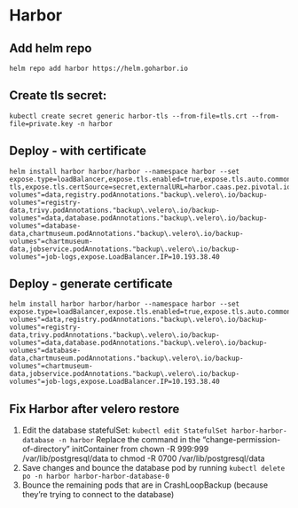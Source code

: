 # Harbor

## Add helm repo
    helm repo add harbor https://helm.goharbor.io

## Create tls secret:
    kubectl create secret generic harbor-tls --from-file=tls.crt --from-file=private.key -n harbor


## Deploy - with certificate
    helm install harbor harbor/harbor --namespace harbor --set expose.type=loadBalancer,expose.tls.enabled=true,expose.tls.auto.commonName=harbor.caas.pez.pivotal.io,expose.tls.secret.secretName=harbor-tls,expose.tls.certSource=secret,externalURL=harbor.caas.pez.pivotal.io,harborAdminPassword=Pivotal123,persistence.persistentVolumeClaim.registry.size=20Gi,persistence.persistentVolumeClaim.registry.storageClass=tanzu,persistence.persistentVolumeClaim.chartmuseum.storageClass=tanzu,persistence.persistentVolumeClaim.jobservice.storageClass=tanzu,persistence.persistentVolumeClaim.database.storageClass=tanzu,persistence.persistentVolumeClaim.redis.storageClass=tanzu,persistence.persistentVolumeClaim.trivy.storageClass=tanzu,redis.podAnnotations."backup\.velero\.io/backup-volumes"=data,registry.podAnnotations."backup\.velero\.io/backup-volumes"=registry-data,trivy.podAnnotations."backup\.velero\.io/backup-volumes"=data,database.podAnnotations."backup\.velero\.io/backup-volumes"=database-data,chartmuseum.podAnnotations."backup\.velero\.io/backup-volumes"=chartmuseum-data,jobservice.podAnnotations."backup\.velero\.io/backup-volumes"=job-logs,expose.LoadBalancer.IP=10.193.38.40

## Deploy - generate certificate
    helm install harbor harbor/harbor --namespace harbor --set expose.type=loadBalancer,expose.tls.enabled=true,expose.tls.auto.commonName=harbor.caas.pez.pivotal.io,externalURL=harbor.caas.pez.pivotal.io,harborAdminPassword=Pivotal123,persistence.persistentVolumeClaim.registry.size=20Gi,persistence.persistentVolumeClaim.registry.storageClass=tanzu,persistence.persistentVolumeClaim.chartmuseum.storageClass=tanzu,persistence.persistentVolumeClaim.jobservice.storageClass=tanzu,persistence.persistentVolumeClaim.database.storageClass=tanzu,persistence.persistentVolumeClaim.redis.storageClass=tanzu,persistence.persistentVolumeClaim.trivy.storageClass=tanzu,redis.podAnnotations."backup\.velero\.io/backup-volumes"=data,registry.podAnnotations."backup\.velero\.io/backup-volumes"=registry-data,trivy.podAnnotations."backup\.velero\.io/backup-volumes"=data,database.podAnnotations."backup\.velero\.io/backup-volumes"=database-data,chartmuseum.podAnnotations."backup\.velero\.io/backup-volumes"=chartmuseum-data,jobservice.podAnnotations."backup\.velero\.io/backup-volumes"=job-logs,expose.LoadBalancer.IP=10.193.38.40


## Fix Harbor after velero restore

1. Edit the database statefulSet: `kubectl edit StatefulSet harbor-harbor-database -n harbor`
Replace the command in the “change-permission-of-directory” initContainer from chown -R 999:999 /var/lib/postgresql/data to chmod -R 0700 /var/lib/postgresql/data
2. Save changes and bounce the database pod by running `kubectl delete po -n harbor harbor-harbor-database-0`
3. Bounce the remaining pods that are in CrashLoopBackup (because they’re trying to connect to the database)
